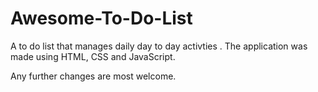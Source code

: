 # Awesome-To-Do-List
 A to do list that manages daily day to day activties . The application was made using HTML, CSS and JavaScript.
 
 Any further changes are most welcome.
